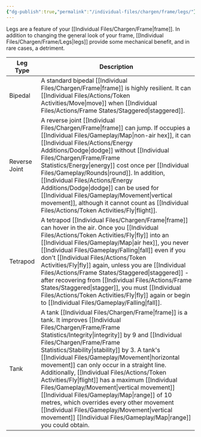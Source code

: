 ```yaml
---
{"dg-publish":true,"permalink":"/individual-files/chargen/frame/legs/"}
---
```


Legs are a feature of your [[Individual Files/Chargen/Frame\|frame]]. In addition to changing the general look of your frame, [[Individual Files/Chargen/Frame/Legs\|legs]] provide some mechanical benefit, and in rare cases, a detriment.

| Leg Type      | Description                                                                                                                                                                                                                                                                                                                                                                                                                             |
| ------------- | --------------------------------------------------------------------------------------------------------------------------------------------------------------------------------------------------------------------------------------------------------------------------------------------------------------------------------------------------------------------------------------------------------------------------------------- |
| Bipedal       | A standard bipedal [[Individual Files/Chargen/Frame\|frame]] is highly resilient. It can [[Individual Files/Actions/Token Activities/Move\|move]] when [[Individual Files/Actions/Frame States/Staggered\|staggered]].                                                                                                                                                                                                                                                                                                                  |
| Reverse Joint | A reverse joint [[Individual Files/Chargen/Frame\|frame]] can jump. If occupies a [[Individual Files/Gameplay/Map\|non-air hex]], it can [[Individual Files/Actions/Energy Additions/Dodge\|dodge]] without [[Individual Files/Chargen/Frame/Frame Statistics/Energy\|energy]] cost once per [[Individual Files/Gameplay/Rounds\|round]]. In addition, [[Individual Files/Actions/Energy Additions/Dodge\|dodge]] can be used for [[Individual Files/Gameplay/Movement\|vertical movement]], although it cannot count as [[Individual Files/Actions/Token Activities/Fly\|flight]].                                                                                                                     |
| Tetrapod      | A tetrapod [[Individual Files/Chargen/Frame\|frame]] can hover in the air. Once you [[Individual Files/Actions/Token Activities/Fly\|fly]] into an [[Individual Files/Gameplay/Map\|air hex]], you never [[Individual Files/Gameplay/Falling\|fall]] even if you don't [[Individual Files/Actions/Token Activities/Fly\|fly]] again, unless you are [[Individual Files/Actions/Frame States/Staggered\|staggered]] - after recovering from [[Individual Files/Actions/Frame States/Staggered\|stagger]], you must [[Individual Files/Actions/Token Activities/Fly\|fly]] again or begin to [[Individual Files/Gameplay/Falling\|fall]].                                                                                       |
| Tank          | A tank [[Individual Files/Chargen/Frame\|frame]] is a tank. It improves [[Individual Files/Chargen/Frame/Frame Statistics/Integrity\|integrity]] by 9 and [[Individual Files/Chargen/Frame/Frame Statistics/Stability\|stability]] by 3. A tank's [[Individual Files/Gameplay/Movement\|horizontal movement]] can only occur in a straight line. Additionally, [[Individual Files/Actions/Token Activities/Fly\|flight]] has a maximum [[Individual Files/Gameplay/Movement\|vertical movement]] [[Individual Files/Gameplay/Map\|range]] of 10 metres, which overrides every other movement [[Individual Files/Gameplay/Movement\|vertical movement]] [[Individual Files/Gameplay/Map\|range]] you could obtain. |
